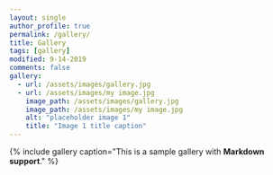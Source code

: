 ```yaml
---
layout: single
author_profile: true
permalink: /gallery/
title: Gallery
tags: [gallery]
modified: 9-14-2019
comments: false
gallery:
  - url: /assets/images/gallery.jpg
  - url: /assets/images/my image.jpg
    image_path: /assets/images/gallery.jpg
    image_path: /assets/images/my image.jpg
    alt: "placeholder image 1"
    title: "Image 1 title caption"  
---
```


{% include gallery caption="This is a sample gallery with **Markdown support**." %}

